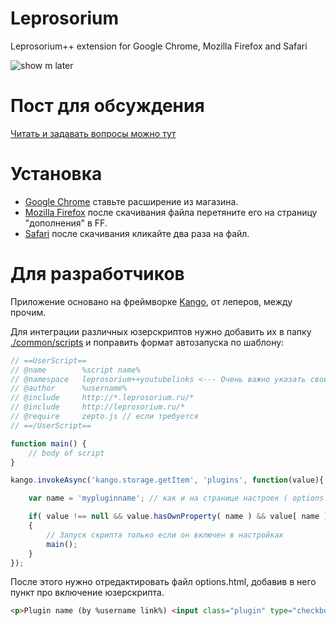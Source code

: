 Leprosorium
===========

Leprosorium++ extension for Google Chrome, Mozilla Firefox and Safari

![show m later](https://raw.github.com/Rpsl/leprosorium/master/lepro++.png)

Пост для обсуждения
===================

[Читать и задавать вопросы можно тут](https://leprosorium.ru/comments/1724504/)


Установка
===========
* [Google Chrome](https://chrome.google.com/webstore/detail/leprosorium%20%20/cmoaeoopgbabkeljpdoocejcjnednikb?utm_source=chrome-ntp-icon) ставьте расширение из магазина.
* [Mozilla Firefox](https://github.com/Rpsl/leprosorium/raw/master/__COMPILED_EXTENSIONS/leprosorium_0.8.4.xpi) после скачивания файла перетяните его на страницу "дополнения" в FF.
* [Safari](https://github.com/Rpsl/leprosorium/raw/master/__COMPILED_EXTENSIONS/leprosorium_0.8.4.safariextz) после скачивания кликайте два раза на файл.

Для разработчиков
===========

Приложение основано на фреймворке [Kango](http://kangoextensions.com/), от леперов, между прочим.

Для интеграции различных юзерскриптов нужно добавить их в папку [./common/scripts](https://github.com/Rpsl/leprosorium/tree/master/common/scripts) и поправить формат автозапуска по шаблону:

```javascript
// ==UserScript==
// @name		%script name%
// @namespace	leprosorium++youtubelinks <--- Очень важно указать свой namespace
// @author		%username%
// @include		http://*.leprosorium.ru/*
// @include		http://leprosorium.ru/*
// @require     zepto.js // если требуется
// ==/UserScript==

function main() {
    // body of script 
}

kango.invokeAsync('kango.storage.getItem', 'plugins', function(value){

    var name = 'mypluginname'; // как и на странице настроек ( options.html )

    if( value !== null && value.hasOwnProperty( name ) && value[ name ] == 1 )
    {
        // Запуск скрипта только если он включен в настройках
        main();
    }
});
```
После этого нужно отредактировать файл options.html, добавив в него пункт про включение юзерскрипта.

```html
<p>Plugin name (by %username link%) <input class="plugin" type="checkbox" id="mypluginname" name="mypluginname" value="1"/></p>

```
